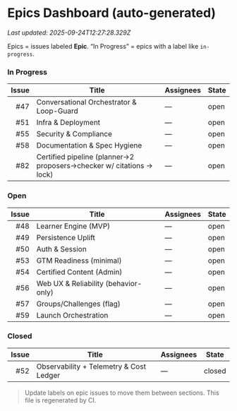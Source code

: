 # Epics Dashboard (auto-generated)

_Last updated: 2025-09-24T12:27:28.329Z_

Epics = issues labeled **Epic**. “In Progress” = epics with a label like `in-progress`.

### In Progress

| Issue | Title | Assignees | State |
|---:|---|---|---|
| #47 | Conversational Orchestrator & Loop-Guard | — | open |
| #51 | Infra & Deployment | — | open |
| #55 | Security & Compliance | — | open |
| #58 | Documentation & Spec Hygiene | — | open |
| #82 | Certified pipeline (planner→2 proposers→checker w/ citations → lock) | — | open |

### Open

| Issue | Title | Assignees | State |
|---:|---|---|---|
| #48 | Learner Engine (MVP) | — | open |
| #49 | Persistence Uplift | — | open |
| #50 | Auth & Session | — | open |
| #53 | GTM Readiness (minimal) | — | open |
| #54 | Certified Content (Admin) | — | open |
| #56 | Web UX & Reliability (behavior-only) | — | open |
| #57 | Groups/Challenges (flag) | — | open |
| #59 | Launch Orchestration | — | open |

### Closed

| Issue | Title | Assignees | State |
|---:|---|---|---|
| #52 | Observability + Telemetry & Cost Ledger | — | closed |


> Update labels on epic issues to move them between sections. This file is regenerated by CI.
